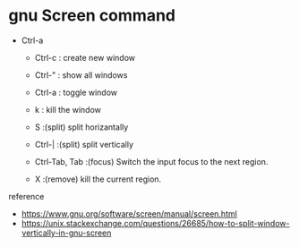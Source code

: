 # gnu Screen command

- Ctrl-a
    - Ctrl-c    : create new window
    - Ctrl-"    : show all windows
    - Ctrl-a    : toggle window
    - k         : kill the window
    
    - S         :(split)
                    split horizantally
    - Ctrl-|    :(split)
                    split vertically
    - Ctrl-Tab,
      Tab       :(focus)
                    Switch the input focus to the next region.
    - X    :(remove)
                    kill the current region.


 reference
- https://www.gnu.org/software/screen/manual/screen.html
- https://unix.stackexchange.com/questions/26685/how-to-split-window-vertically-in-gnu-screen


